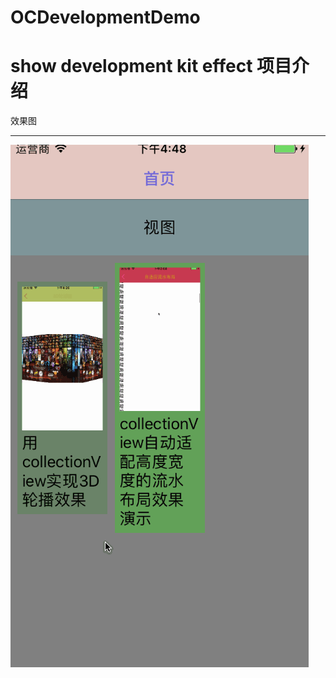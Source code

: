 # OCDevelopmentDemo
show development kit effect
项目介绍
====
效果图
____
![](https://github.com/hhqzsny/OCDevelopmentDemo/raw/master/通用文件存储器项目/demoPictures.gif)
